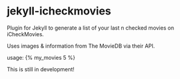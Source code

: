 jekyll-icheckmovies
===================

Plugin for Jekyll to generate a list of your last n checked movies on iCheckMovies. 

Uses images & information from The MovieDB via their API.

usage: {% my_movies 5 %}

This is still in development!